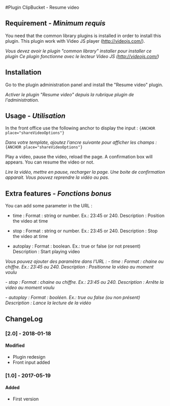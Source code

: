 #Plugin ClipBucket - Resume video

## Requirement - *Minimum requis*
You need that the common library plugins is installed in order to install this plugin.
This plugin work with Video JS player (http://videojs.com/).

*Vous devez avoir le plugin "common library" installer pour installer ce plugin*
*Ce plugin fonctionne avec le lecteur Video JS (http://videojs.com/)*

## Installation
Go to the plugin administration panel and install the "Resume video" plugin.

*Activer le plugin "Resume video" depuis la rubrique plugin de l'administration.*

## Usage - *Utilisation*
In the front office use the following anchor to display the input :
	`{ANCHOR place="shareVideoOptions"}`

*Dans votre template, ajoutez l'ancre suivante pour afficher les champs :*
	`{ANCHOR place="shareVideoOptions"}`

Play a video, pause the video, reload the page. A confirmation box will appears. You can resume the video or not.

*Lire la vidéo, mettre en pause, recharger la page. Une boite de confirmation apparait. Vous pouvez reprendre la vidéo ou pas.*

## Extra features - *Fonctions bonus*
You can add some parameter in the URL :
- time : 
    Format : string or number. Ex.: 23:45 or 240.
    Description : Position the video at time

- stop :
    Format : string or number. Ex.: 23:45 or 240.
    Description : Stop the video at time

- autoplay :
    Format : boolean. Ex.: true or false (or not present)
    Description : Start playing video

*Vous pouvez ajouter des paramètre dans l'URL :*
*- time :*
    *Format : chaine ou chiffre. Ex.: 23:45 ou 240.*
    *Description : Positionne la video au moment voulu*

*- stop :*
    *Format : chaine ou chiffre. Ex.: 23:45 ou 240.*
    *Description : Arrête la video au moment voulu*

*- autoplay :*
    *Format : booléen. Ex.: true ou false (ou non présent)*
    *Description : Lance la lecture de la vidéo*

## ChangeLog

### [2.0] - 2018-01-18
#### Modified
- Plugin redesign
- Front input added
### [1.0] - 2017-05-19
#### Added
- First version
